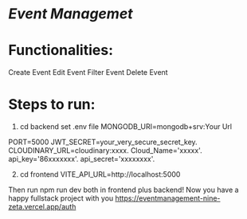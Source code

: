 # *Event Managemet*

# Functionalities:
Create Event
Edit Event
Filter Event
Delete Event

# Steps to run:


1) cd backend
set .env file
MONGODB_URI=mongodb+srv:Your Url

PORT=5000
JWT_SECRET=your_very_secure_secret_key.
CLOUDINARY_URL=cloudinary:xxxx.
Cloud_Name='xxxxx'.
api_key='86xxxxxxx'.
api_secret='xxxxxxxx'.

2) cd frontend
VITE_API_URL=http://localhost:5000

 Then run npm run dev both in frontend plus backend!
Now you have a happy fullstack project with you
https://eventmanagement-nine-zeta.vercel.app/auth
